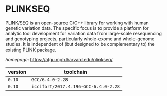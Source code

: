 # PLINKSEQ

PLINK/SEQ is an open-source C/C++ library for working with human   genetic variation data. The specific focus is to provide a platform for analytic tool   development for variation data from large-scale resequencing and genotyping projects,   particularly whole-exome and whole-genome studies. It is independent of (but designed   to be complementary to) the existing PLINK package.

*homepage*: <https://atgu.mgh.harvard.edu/plinkseq/>

version | toolchain
--------|----------
``0.10`` | ``GCC/6.4.0-2.28``
``0.10`` | ``iccifort/2017.4.196-GCC-6.4.0-2.28``
